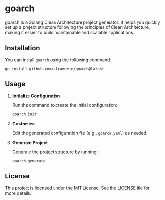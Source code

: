 # goarch

goarch is a Golang Clean Architecture project generator. It helps you quickly set up a project structure following the principles of Clean Architecture, making it easier to build maintainable and scalable applications.

## Installation

You can install `goarch` using the following command:

```bash
go install github.com/alramdein/goarch@latest
```

## Usage
1. **Initialize Configuration**
   
    Run the command to create the initial configuration:
    ```bash
    goarch init
    ```
3. **Customize**
   
    Edit the generated configuration file (e.g., `goarch.yaml`) as needed.
4. **Generate Project**
   
    Generate the project structure by running: 
    ```
    goarch generate
    ```

## License

This project is licensed under the MIT License. See the [LICENSE](LICENSE) file for more details.
